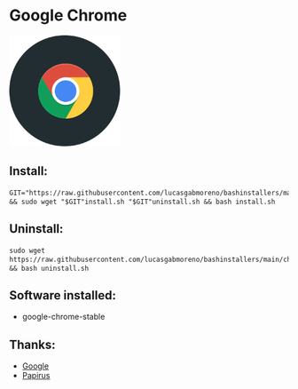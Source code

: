 # Google Chrome
<img src="preview.svg" width="200">

## Install:
```
GIT="https://raw.githubusercontent.com/lucasgabmoreno/bashinstallers/main/chrome/" && sudo wget "$GIT"install.sh "$GIT"uninstall.sh && bash install.sh
```

## Uninstall:
```
sudo wget https://raw.githubusercontent.com/lucasgabmoreno/bashinstallers/main/chrome/uninstall.sh && bash uninstall.sh
```

## Software installed:
* google-chrome-stable

## Thanks:
* [Google](https://www.google.com/intl/es-419/chrome/)
* [Papirus](https://github.com/PapirusDevelopmentTeam)
